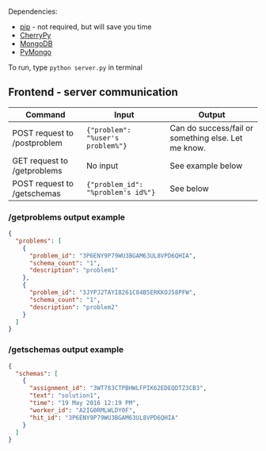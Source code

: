 Dependencies:
 - [pip](https://pip.pypa.io/en/stable/installing/) - not required, but will save you time
 - [CherryPy](http://docs.cherrypy.org/en/latest/install.html#installation)
 - [MongoDB](http://www.mongodb.org/display/DOCS/Getting+Started)
 - [PyMongo](http://api.mongodb.com/python/current/installation.html)

To run, type `python server.py` in terminal


## Frontend - server communication

| Command                      | Input                              | Output                                              |
|------------------------------|------------------------------------|-----------------------------------------------------|
| POST request to /postproblem | `{"problem": "%user's problem%"}`  | Can do success/fail or something else. Let me know. |
| GET request to /getproblems  | No input                           | See example below                                   |
| POST request to /getschemas  | `{"problem_id": "%problem's id%"}` | See below                                           |


### /getproblems output example
```json
{
  "problems": [
    {
      "problem_id": "3P6ENY9P79WU3BGAM63UL8VPD6QHIA",
      "schema_count": "1",
      "description": "problem1"
    },
    {
      "problem_id": "3JYPJ2TAYI8261C84B5ERKKOJ58PFW",
      "schema_count": "1",
      "description": "problem2"
    }
  ]
}
```

### /getschemas output example
```json
{
  "schemas": [
    {
      "assignment_id": "3WT783CTPBHWLFPIK62EDEQDTZ3CB3",
      "text": "solution1",
      "time": "19 May 2016 12:19 PM",
      "worker_id": "A2IG0RMLWLDY0F",
      "hit_id": "3P6ENY9P79WU3BGAM63UL8VPD6QHIA"
    }
  ]
}
```